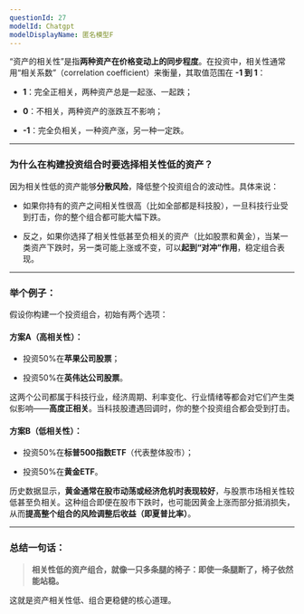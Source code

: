 ```yaml
---
questionId: 27
modelId: Chatgpt
modelDisplayName: 匿名模型F
---
```

“资产的相关性”是指**两种资产在价格变动上的同步程度**。在投资中，相关性通常用“相关系数”（correlation coefficient）来衡量，其取值范围在 **-1 到 1**：

- **1**：完全正相关，两种资产总是一起涨、一起跌；
    
- **0**：不相关，两种资产的涨跌互不影响；
    
- **-1**：完全负相关，一种资产涨，另一种一定跌。
    

---

### 为什么在构建投资组合时要选择**相关性低**的资产？

因为相关性低的资产能够**分散风险**，降低整个投资组合的波动性。具体来说：

- 如果你持有的资产之间相关性很高（比如全部都是科技股），一旦科技行业受到打击，你的整个组合都可能大幅下跌。
    
- 反之，如果你选择了相关性低甚至负相关的资产（比如股票和黄金），当某一类资产下跌时，另一类可能上涨或不变，可以**起到“对冲”作用**，稳定组合表现。
    

---

### 举个例子：

假设你构建一个投资组合，初始有两个选项：

#### 方案A（高相关性）：

- 投资50%在**苹果公司股票**；
    
- 投资50%在**英伟达公司股票**。
    

这两个公司都属于科技行业，经济周期、利率变化、行业情绪等都会对它们产生类似影响——**高度正相关**。当科技股遭遇回调时，你的整个投资组合都会受到打击。

#### 方案B（低相关性）：

- 投资50%在**标普500指数ETF**（代表整体股市）；
    
- 投资50%在**黄金ETF**。
    

历史数据显示，**黄金通常在股市动荡或经济危机时表现较好**，与股票市场相关性较低甚至负相关。这种组合即便在股市下跌时，也可能因黄金上涨而部分抵消损失，从而**提高整个组合的风险调整后收益（即夏普比率）**。

---

### 总结一句话：

> **相关性低的资产组合，就像一只多条腿的椅子：即使一条腿断了，椅子依然能站稳。**

这就是资产相关性低、组合更稳健的核心道理。